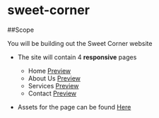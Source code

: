 # sweet-corner

##Scope

You will be building out the Sweet Corner website
- The site will contain 4 **responsive** pages
	- Home <a href="https://github.com/Learning-Fuze/sweet-corner/blob/assets/SC_Preview/home.png?raw=true" target="_blank">Preview</a>
	- About Us <a href="https://github.com/Learning-Fuze/sweet-corner/blob/assets/SC_Preview/about-us.png?raw=true" target="_blank">Preview</a>
	- Services <a href="https://github.com/Learning-Fuze/sweet-corner/blob/assets/SC_Preview/services.png?raw=true" target="_blank">Preview</a>
	- Contact <a href="https://github.com/Learning-Fuze/sweet-corner/blob/assets/SC_Preview/contact.png?raw=true" target="_blank">Preview</a>

- Assets for the page can be found <a href="https://github.com/Learning-Fuze/sweet-corner/tree/assets" target="_blank">Here</a>